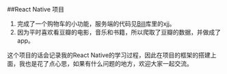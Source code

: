 ##React Native 项目

1. 完成了一个购物车的小功能，服务端的代码见[Bill](https://github.com/dyljqq/Bill)库里的xjj。
2. 因为平时喜欢看豆瓣的电影，音乐和书籍，所以爬取了豆瓣的数据，并做成了app。

这个项目的话会记录我的React Native的学习过程，因此在项目的框架的搭建上面，我也是花了点心思，如果有什么问题的地方，欢迎大家一起交流。

